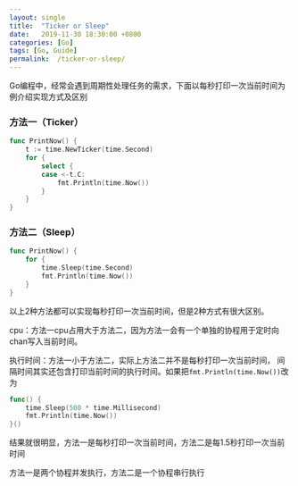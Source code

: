 ```yaml
---
layout: single
title:  "Ticker or Sleep"
date:   2019-11-30 18:30:00 +0800
categories: [Go]
tags: [Go, Guide]
permalink:  /ticker-or-sleep/
---
```


Go编程中，经常会遇到周期性处理任务的需求，下面以每秒打印一次当前时间为例介绍实现方式及区别

### 方法一（Ticker）

```go
func PrintNow() {
	t := time.NewTicker(time.Second)
	for {
		select {
		case <-t.C:
			fmt.Println(time.Now())
		}
	}
}
```

### 方法二（Sleep）

```go
func PrintNow() {
	for {
		time.Sleep(time.Second)
		fmt.Println(time.Now())
	}
}
```

以上2种方法都可以实现每秒打印一次当前时间，但是2种方式有很大区别。

cpu：方法一cpu占用大于方法二，因为方法一会有一个单独的协程用于定时向chan写入当前时间。

执行时间：方法一小于方法二，实际上方法二并不是每秒打印一次当前时间，
间隔时间其实还包含打印当前时间的执行时间。如果把`fmt.Println(time.Now())`改为
```go
func() {
	time.Sleep(500 * time.Millisecond)
	fmt.Println(time.Now())
}()
```
结果就很明显，方法一是每秒打印一次当前时间，方法二是每1.5秒打印一次当前时间

方法一是两个协程并发执行，方法二是一个协程串行执行
